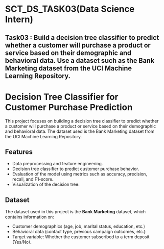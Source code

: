 # SCT_DS_TASK03(Data Science Intern)
## Task03 :  Build a decision tree classifier to predict whether a customer will purchase a product or service based on their demographic and behavioral data. Use a dataset such as the Bank Marketing dataset from the UCI Machine Learning Repository.

# Decision Tree Classifier for Customer Purchase Prediction

This project focuses on building a decision tree classifier to predict whether a customer will purchase a product or service based on their demographic and behavioral data. The dataset used is the Bank Marketing dataset from the UCI Machine Learning Repository.

## Features

- Data preprocessing and feature engineering.
- Decision tree classifier to predict customer purchase behavior.
- Evaluation of the model using metrics such as accuracy, precision, recall, and F1-score.
- Visualization of the decision tree.

## Dataset

The dataset used in this project is the **Bank Marketing** dataset, which contains information on:

- Customer demographics (age, job, marital status, education, etc.)
- Behavioral data (contact type, previous campaign outcomes, etc.)
- Target variable: Whether the customer subscribed to a term deposit (Yes/No).
